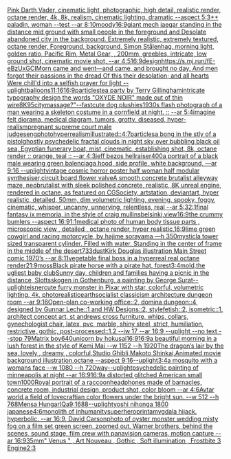 [Pink Darth Vader, cinematic light, photographic, high detail, realistic render, octane render, 4k, 8k, realism, cinematic lighting, dramatic --aspect 5:3](https://www.ebank.nz/aiartgenerator?category=Pink%20Darth%20Vader%2C%20cinematic%20light%2C%20photographic%2C%20high%20detail%2C%20realistic%20render%2C%20octane%20render%2C%204k%2C%208k%2C%20realism%2C%20cinematic%20lighting%2C%20dramatic%20--aspect%205%3A3)[++ paladin, woman --test --ar 8:10](https://www.ebank.nz/aiartgenerator?category=%2B%2B%20paladin%2C%20woman%20--test%20--ar%208%3A10)[moody](https://www.ebank.nz/aiartgenerator?category=moody)[16:9](https://www.ebank.nz/aiartgenerator?category=16%3A9)[giant mech jaegar standing in the distance mid ground with small people in the foreground and Desolate abandoned city in the background. Extremely realistic, extremely textured, octane render, Foreground, background, Simon Stålenhag, morning light, golden ratio, Pacific Rim, Metal Gear, , 200mm, greebles, intricate, low ground shot, cinematic movie shot, --ar 4:5](https://www.ebank.nz/aiartgenerator?category=giant%20mech%20jaegar%20standing%20in%20the%20distance%20mid%20ground%20with%20small%20people%20in%20the%20foreground%20and%20Desolate%20abandoned%20city%20in%20the%20background.%20Extremely%20realistic%2C%20extremely%20textured%2C%20octane%20render%2C%20Foreground%2C%20background%2C%20Simon%20St%C3%A5lenhag%2C%20morning%20light%2C%20golden%20ratio%2C%20Pacific%20Rim%2C%20Metal%20Gear%2C%20%2C%20200mm%2C%20greebles%2C%20intricate%2C%20low%20ground%20shot%2C%20cinematic%20movie%20shot%2C%20--ar%204%3A5)[16:9](https://www.ebank.nz/aiartgenerator?category=16%3A9)[design](https://www.ebank.nz/aiartgenerator?category=design)[<https://s.mj.run/fE-eBzUxGCI>](https://www.ebank.nz/aiartgenerator?category=%3Chttps%3A//s.mj.run/fE-eBzUxGCI%3E)[Morn came and went—and came, and brought no day, And men forgot their passions in the dread Of this their desolation; and all hearts Were chill'd into a selfish prayer for light --uplight](https://www.ebank.nz/aiartgenerator?category=Morn%20came%20and%20went%E2%80%94and%20came%2C%20and%20brought%20no%20day%2C%20And%20men%20forgot%20their%20passions%20in%20the%20dread%20Of%20this%20their%20desolation%3B%20and%20all%20hearts%20Were%20chill%27d%20into%20a%20selfish%20prayer%20for%20light%20--uplight)[balloons](https://www.ebank.nz/aiartgenerator?category=balloons)[11:16](https://www.ebank.nz/aiartgenerator?category=11%3A16)[16:9](https://www.ebank.nz/aiartgenerator?category=16%3A9)[particles](https://www.ebank.nz/aiartgenerator?category=particles)[tea party by Terry Gillingham](https://www.ebank.nz/aiartgenerator?category=tea%20party%20by%20Terry%20Gillingham)[intricate typography design the words "OXYDE NOIR" made out of thin wire](https://www.ebank.nz/aiartgenerator?category=intricate%20typography%20design%20the%20words%20%22OXYDE%20NOIR%22%20made%20out%20of%20thin%20wire)[8K](https://www.ebank.nz/aiartgenerator?category=8K)[95](https://www.ebank.nz/aiartgenerator?category=95)[city](https://www.ebank.nz/aiartgenerator?category=city)[massage?"](https://www.ebank.nz/aiartgenerator?category=massage%3F%22)[--fast](https://www.ebank.nz/aiartgenerator?category=--fast)[cute dog plushies](https://www.ebank.nz/aiartgenerator?category=cute%20dog%20plushies)[1930s flash photograph of a man wearing a skeleton costume in a cornfield at night. :: --ar 5:4](https://www.ebank.nz/aiartgenerator?category=1930s%20flash%20photograph%20of%20a%20man%20wearing%20a%20skeleton%20costume%20in%20a%20cornfield%20at%20night.%20%3A%3A%20--ar%205%3A4)[imagine felt diorama, medical diagram, tumors, grotty, diseased, hyper-realism](https://www.ebank.nz/aiartgenerator?category=imagine%20felt%20diorama%2C%20medical%20diagram%2C%20tumors%2C%20grotty%2C%20diseased%2C%20hyper-realism)[pregnant supreme court male judges](https://www.ebank.nz/aiartgenerator?category=pregnant%20supreme%20court%20male%20judges)[eng](https://www.ebank.nz/aiartgenerator?category=eng)[photo](https://www.ebank.nz/aiartgenerator?category=photo)[hyperrealism](https://www.ebank.nz/aiartgenerator?category=hyperrealism)[illustrated::](https://www.ebank.nz/aiartgenerator?category=illustrated%3A%3A)[4:7](https://www.ebank.nz/aiartgenerator?category=4%3A7)[particles](https://www.ebank.nz/aiartgenerator?category=particles)[a bong in the stly of a pistol](https://www.ebank.nz/aiartgenerator?category=a%20bong%20in%20the%20stly%20of%20a%20pistol)[ghostly psychedelic fractal clouds in night sky over bubbling black oil sea, Egyptian funerary boat, mist, cinematic, establishing shot, 8k, octane render :: orange, teal :: --ar 4:3](https://www.ebank.nz/aiartgenerator?category=ghostly%20psychedelic%20fractal%20clouds%20in%20night%20sky%20over%20bubbling%20black%20oil%20sea%2C%20Egyptian%20funerary%20boat%2C%20mist%2C%20cinematic%2C%20establishing%20shot%2C%208k%2C%20octane%20render%20%3A%3A%20orange%2C%20teal%20%3A%3A%20--ar%204%3A3)[jeff bezos hellraiser](https://www.ebank.nz/aiartgenerator?category=jeff%20bezos%20hellraiser)[400](https://www.ebank.nz/aiartgenerator?category=400)[a portrait of a black male wearing green balenciaga hood, side profile, white background, —ar 9:16 --uplight](https://www.ebank.nz/aiartgenerator?category=a%20portrait%20of%20a%20black%20male%20wearing%20green%20balenciaga%20hood%2C%20side%20profile%2C%20white%20background%2C%20%E2%80%94ar%209%3A16%20--uplight)[vintage cosmic horror poster half  woman half modular synthesiser,circuit board flower valve](https://www.ebank.nz/aiartgenerator?category=vintage%20cosmic%20horror%20poster%20half%20%20woman%20half%20modular%20synthesiser%2Ccircuit%20board%20flower%20valve)[A smooth concrete brutalist alleyway maze, neobrutalist with sleek polished concrete, realistic, 8K unreal engine, rendered in octane, as featured on CGSociety, artstation, deviantart, hyper realistic, detailed, 50mm, dim volumetric lighting, evening, spooky, foggy, cinematic, whisper, uncanny, unnerving, relentless, real --ar 5:3](https://www.ebank.nz/aiartgenerator?category=A%20smooth%20concrete%20brutalist%20alleyway%20maze%2C%20neobrutalist%20with%20sleek%20polished%20concrete%2C%20realistic%2C%208K%20unreal%20engine%2C%20rendered%20in%20octane%2C%20as%20featured%20on%20CGSociety%2C%20artstation%2C%20deviantart%2C%20hyper%20realistic%2C%20detailed%2C%2050mm%2C%20dim%20volumetric%20lighting%2C%20evening%2C%20spooky%2C%20foggy%2C%20cinematic%2C%20whisper%2C%20uncanny%2C%20unnerving%2C%20relentless%2C%20real%20--ar%205%3A3)[2:1](https://www.ebank.nz/aiartgenerator?category=2%3A1)[final fantasy ix memoria, in the style of craig mullins](https://www.ebank.nz/aiartgenerator?category=final%20fantasy%20ix%20memoria%2C%20in%20the%20style%20of%20craig%20mullins)[belsinki,](https://www.ebank.nz/aiartgenerator?category=belsinki%2C)[view](https://www.ebank.nz/aiartgenerator?category=view)[16:9](https://www.ebank.nz/aiartgenerator?category=16%3A9)[the crummy bumlers --aspect 16:9](https://www.ebank.nz/aiartgenerator?category=the%20crummy%20bumlers%20--aspect%2016%3A9)[1:1](https://www.ebank.nz/aiartgenerator?category=1%3A1)[medical photo of human body tissue parts , microscopic view , detailed , octane render, hyper realistic,](https://www.ebank.nz/aiartgenerator?category=medical%20photo%20of%20human%20body%20tissue%20parts%20%2C%20microscopic%20view%20%2C%20detailed%20%2C%20octane%20render%2C%20hyper%20realistic%2C)[16:9](https://www.ebank.nz/aiartgenerator?category=16%3A9)[lime green cowgirl and racing motorcycle, by hajime sorayama —h 350](https://www.ebank.nz/aiartgenerator?category=lime%20green%20cowgirl%20and%20racing%20motorcycle%2C%20by%20hajime%20sorayama%20%E2%80%94h%20350)[mysticl](https://www.ebank.nz/aiartgenerator?category=mysticl)[a tower sized transparent cylinder. Filled with water. Standing in the center of frame in the middle of the desert](https://www.ebank.nz/aiartgenerator?category=a%20tower%20sized%20transparent%20cylinder.%20Filled%20with%20water.%20Standing%20in%20the%20center%20of%20frame%20in%20the%20middle%20of%20the%20desert)[733](https://www.ebank.nz/aiartgenerator?category=733)[dust](https://www.ebank.nz/aiartgenerator?category=dust)[Kirk Douglas illustration Main Street comic 1970’s --ar 8:11](https://www.ebank.nz/aiartgenerator?category=Kirk%20Douglas%20illustration%20Main%20Street%20comic%201970%E2%80%99s%20--ar%208%3A11)[vegetable final boss in a hyperreal real octane render](https://www.ebank.nz/aiartgenerator?category=vegetable%20final%20boss%20in%20a%20hyperreal%20real%20octane%20render)[21:9](https://www.ebank.nz/aiartgenerator?category=21%3A9)[moss](https://www.ebank.nz/aiartgenerator?category=moss)[Black pirate horse with a pirate hat, forest](https://www.ebank.nz/aiartgenerator?category=Black%20pirate%20horse%20with%20a%20pirate%20hat%2C%20forest)[3:4](https://www.ebank.nz/aiartgenerator?category=3%3A4)[mold,](https://www.ebank.nz/aiartgenerator?category=mold%2C)[the ugliest baby club](https://www.ebank.nz/aiartgenerator?category=the%20ugliest%20baby%20club)[Sunny day, children and families having a picnic in the distance, Slottsskogen in Gothenburg, a painting by George Surat](https://www.ebank.nz/aiartgenerator?category=Sunny%20day%2C%20children%20and%20families%20having%20a%20picnic%20in%20the%20distance%2C%20Slottsskogen%20in%20Gothenburg%2C%20a%20painting%20by%20George%20Surat)[--uplight](https://www.ebank.nz/aiartgenerator?category=--uplight)[eisner](https://www.ebank.nz/aiartgenerator?category=eisner)[cute furry monster in Pixar with star, colorful, volumetric lighting, 4k, photorealistic](https://www.ebank.nz/aiartgenerator?category=cute%20furry%20monster%20in%20Pixar%20with%20star%2C%20colorful%2C%20volumetric%20lighting%2C%204k%2C%20photorealistic)[earth](https://www.ebank.nz/aiartgenerator?category=earth)[socialist classicism architecture dungeon room --ar 9:16](https://www.ebank.nz/aiartgenerator?category=socialist%20classicism%20architecture%20dungeon%20room%20--ar%209%3A16)[Open-plan co-working office::2, domina dungeon::4, designed by Gunnar Leche::1 and HW Designs::2, stylefetish::2, isometric::1, architect concept art, st andrews cross furniture, whips, collars, gynechologist chair, latex, pvc, marble, shiny steel, strict, humiliation, restrictive, gothic, post-processed::1.2 --iw 17 --ar 16:9 --uplight --no text --stop 79](https://www.ebank.nz/aiartgenerator?category=Open-plan%20co-working%20office%3A%3A2%2C%20domina%20dungeon%3A%3A4%2C%20designed%20by%20Gunnar%20Leche%3A%3A1%20and%20HW%20Designs%3A%3A2%2C%20stylefetish%3A%3A2%2C%20isometric%3A%3A1%2C%20architect%20concept%20art%2C%20st%20andrews%20cross%20furniture%2C%20whips%2C%20collars%2C%20gynechologist%20chair%2C%20latex%2C%20pvc%2C%20marble%2C%20shiny%20steel%2C%20strict%2C%20humiliation%2C%20restrictive%2C%20gothic%2C%20post-processed%3A%3A1.2%20--iw%2017%20--ar%2016%3A9%20--uplight%20--no%20text%20--stop%2079)[Matrix boy](https://www.ebank.nz/aiartgenerator?category=Matrix%20boy)[640](https://www.ebank.nz/aiartgenerator?category=640)[unicorn by hokusai](https://www.ebank.nz/aiartgenerator?category=unicorn%20by%20hokusai)[16:9](https://www.ebank.nz/aiartgenerator?category=16%3A9)[16:9](https://www.ebank.nz/aiartgenerator?category=16%3A9)[a beautiful morning in a lush forest in the style of Kemi Mai --w 1152 --h 1920](https://www.ebank.nz/aiartgenerator?category=a%20beautiful%20morning%20in%20a%20lush%20forest%20in%20the%20style%20of%20Kemi%20Mai%20--w%201152%20--h%201920)[The dragon’s lair by the sea, lovely , dreamy , colorful,Studio Ghibli,Makoto Shinkai,Animated movie background illustration,octane --aspect 9:16](https://www.ebank.nz/aiartgenerator?category=The%20dragon%E2%80%99s%20lair%20by%20the%20sea%2C%20lovely%20%2C%20dreamy%20%2C%20colorful%2CStudio%20Ghibli%2CMakoto%20Shinkai%2CAnimated%20movie%20background%20illustration%2Coctane%20--aspect%209%3A16)[--uplight](https://www.ebank.nz/aiartgenerator?category=--uplight)[3:4](https://www.ebank.nz/aiartgenerator?category=3%3A4)[a mosquito with a womans face --w 1080 --h 720](https://www.ebank.nz/aiartgenerator?category=a%20mosquito%20with%20a%20womans%20face%20--w%201080%20--h%20720)[way](https://www.ebank.nz/aiartgenerator?category=way)[--uplight](https://www.ebank.nz/aiartgenerator?category=--uplight)[psychedelic painting of minneapolis at night --ar 16:9](https://www.ebank.nz/aiartgenerator?category=psychedelic%20painting%20of%20minneapolis%20at%20night%20--ar%2016%3A9)[16:9](https://www.ebank.nz/aiartgenerator?category=16%3A9)[a distorted glitched American small town](https://www.ebank.nz/aiartgenerator?category=a%20distorted%20glitched%20American%20small%20town)[1000](https://www.ebank.nz/aiartgenerator?category=1000)[Royal portrait of a raccoon](https://www.ebank.nz/aiartgenerator?category=Royal%20portrait%20of%20a%20raccoon)[headphones made of barnacles, concrete room, industrial design, product shot, color bloom --ar 4:6](https://www.ebank.nz/aiartgenerator?category=headphones%20made%20of%20barnacles%2C%20concrete%20room%2C%20industrial%20design%2C%20product%20shot%2C%20color%20bloom%20--ar%204%3A6)[Avtar world,a field of lovecraftian color flowers under the bright sun. --w 512 --h 768](https://www.ebank.nz/aiartgenerator?category=Avtar%20world%2Ca%20field%20of%20lovecraftian%20color%20flowers%20under%20the%20bright%20sun.%20--w%20512%20--h%20768)[Mensa HungarIQa](https://www.ebank.nz/aiartgenerator?category=Mensa%20HungarIQa)[9:16](https://www.ebank.nz/aiartgenerator?category=9%3A16)[88](https://www.ebank.nz/aiartgenerator?category=88)[--uplight](https://www.ebank.nz/aiartgenerator?category=--uplight)[yoshi nihonga 1800 japanese](https://www.ebank.nz/aiartgenerator?category=yoshi%20nihonga%201800%20japanese)[4:6](https://www.ebank.nz/aiartgenerator?category=4%3A6)[monolith of inhumanity](https://www.ebank.nz/aiartgenerator?category=monolith%20of%20inhumanity)[superhero](https://www.ebank.nz/aiartgenerator?category=superhero)[print](https://www.ebank.nz/aiartgenerator?category=print)[amygdala hijack.  hyperbolic.  --ar 16:9](https://www.ebank.nz/aiartgenerator?category=amygdala%20hijack.%20%20hyperbolic.%20%20--ar%2016%3A9)[<DUNK>, David Carson](https://www.ebank.nz/aiartgenerator?category=%3CDUNK%3E%2C%20David%20Carson)[photo of oyster monster wedding misty fog on a film set green screen, zoomed out, Warner brothers, behind the scenes, sound stage, film crew with panavision cameras, motion capture --ar 16:9](https://www.ebank.nz/aiartgenerator?category=photo%20of%20oyster%20monster%20wedding%20misty%20fog%20on%20a%20film%20set%20green%20screen%2C%20zoomed%20out%2C%20Warner%20brothers%2C%20behind%20the%20scenes%2C%20sound%20stage%2C%20film%20crew%20with%20panavision%20cameras%2C%20motion%20capture%20--ar%2016%3A9)[35mm](https://www.ebank.nz/aiartgenerator?category=35mm)[" Venus " , Art Nouveau , Gothic , Soft illumination  , Frostbite 3 Engine](https://www.ebank.nz/aiartgenerator?category=%22%20Venus%20%22%20%2C%20Art%20Nouveau%20%2C%20Gothic%20%2C%20Soft%20illumination%20%20%2C%20Frostbite%203%20Engine)[2:3](https://www.ebank.nz/aiartgenerator?category=2%3A3)